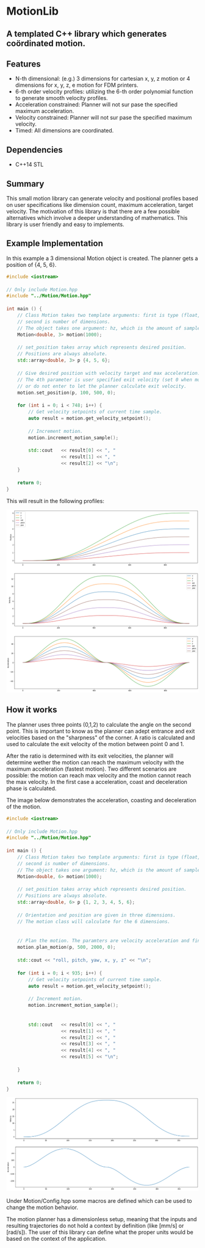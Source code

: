 # MotionLib
## A templated C++ library which generates coördinated motion.

## Features
- N-th dimensional: (e.g.) 3 dimensions for cartesian x, y, z motion or 4 dimensions for x, y, z, e motion for FDM printers.
- 6-th order velocity profiles: utilizing the 6-th order polynomial function to generate smooth velocity profiles.
- Acceleration constrained: Planner will not sur pase the specified maximum acceleration.
- Velocity constrained: Planner will not sur pase the specified maximum velocity.
- Timed: All dimensions are coordinated.

## Dependencies
- C++14 STL

## Summary
This small motion library can generate velocity and positional profiles based on user specifications like dimension count, maximum acceleration, target velocity. 
The motivation of this library is that there are a few possible alternatives which involve a deeper understanding of mathematics. This library is user friendly and easy to implements.

## Example Implementation
In this example a 3 dimensional Motion object is created. The planner gets a position of {4, 5, 6}. 

```C++
#include <iostream>

// Only include Motion.hpp
#include "../Motion/Motion.hpp"

int main () {
    // Class Motion takes two template arguments: first is type (float, double, int etc.), 
    // second is number of dimensions.
    // The object takes one argument: hz, which is the amount of samples created per second (or resolution).
    Motion<double, 3> motion(1000);

    // set_position takes array which represents desired position.
    // Positions are always absolute.
    std::array<double, 3> p {4, 5, 6};

    // Give desired position with velocity target and max acceleration.
    // The 4th parameter is user specified exit velocity (set 0 when motion should stop)
    // or do not enter to let the planner calculate exit velocity.
    motion.set_position(p, 100, 500, 0);

    for (int i = 0; i < 748; i++) {
        // Get velocity setpoints of current time sample.
        auto result = motion.get_velocity_setpoint();

        // Increment motion.
        motion.increment_motion_sample();

        std::cout   << result[0] << ", " 
                    << result[1] << ", " 
                    << result[2] << "\n";
    }
    
    return 0;
}
```
This will result in the following profiles:

![Result](img/example.png)

## How it works
The planner uses three points (0,1,2) to calculate the angle on the second point. This is important to know as the planner can adept entrance and exit velocities based on the "sharpness" of the corner. A ratio is calculated and used to calculate the exit velocity of the motion between point 0 and 1. 

After the ratio is determined with its exit velocities, the planner will determine wether the motion can reach the maximum velocity with the maximum acceleration (fastest motion). Two different scenarios are possible: the motion can reach max velocity and the motion cannot reach the max velocity. In the first case a acceleration, coast and deceleration phase is calculated.

The image below demonstrates the acceleration, coasting and deceleration of the motion.
```C++
#include <iostream>

// Only include Motion.hpp
#include "../Motion/Motion.hpp"

int main () {
    // Class Motion takes two template arguments: first is type (float, double, int etc.), 
    // second is number of dimensions.
    // The object takes one argument: hz, which is the amount of samples created per second (or resolution).
    Motion<double, 6> motion(1000);

    // set_position takes array which represents desired position.
    // Positions are always absolute.
    std::array<double, 6> p {1, 2, 3, 4, 5, 6};

    // Orientation and position are given in three dimensions.
    // The motion class will calculate for the 6 dimensions.


    // Plan the motion. The paramters are velocity acceleration and final velocity respectively.
    motion.plan_motion(p, 500, 2000, 0);

    std::cout << "roll, pitch, yaw, x, y, z" << "\n";

    for (int i = 0; i < 935; i++) {
        // Get velocity setpoints of current time sample.
        auto result = motion.get_velocity_setpoint();

        // Increment motion.
        motion.increment_motion_sample();


        std::cout   << result[0] << ", " 
                    << result[1] << ", " 
                    << result[2] << ", "
                    << result[3] << ", " 
                    << result[4] << ", " 
                    << result[5] << "\n";
                    
    }
    
    return 0;
}
```
![Result](img/transition.png)

Under Motion/Config.hpp some macros are defined which can be used to change the motion behavior.

The motion planner has a dimensionless setup, meaning that the inputs and resulting trajectories do not hold a context by definition (like [mm/s] or [rad/s]). The user of this library can define what the proper units would be based on the context of the application.